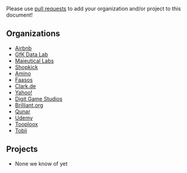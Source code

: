 Please use [pull requests](https://github.com/airbnb/superset/pull/new/master)
to add your organization and/or project to this document!

Organizations
----------
 - [Airbnb](https://github.com/airbnb)
 - [GfK Data Lab](http://datalab.gfk.com)
 - [Maieutical Labs](https://cloudschooling.it)
 - [Shopkick](https://www.shopkick.com)
 - [Amino](https://amino.com)
 - [Faasos](http://faasos.com/)
 - [Clark.de](http://clark.de/)
 - [Yahoo!](www.yahoo.com)
 - [Digit Game Studios](https://www.digitgaming.com/)
 - [Brilliant.org](https://brilliant.org/)
 - [Qunar](https://www.qunar.com/)
 - [Udemy](https://www.udemy.com/)
 - [Tooploox](https://www.tooploox.com/)
 - [Tobii](http://www.tobii.com/)

Projects
----------
 - None we know of yet
